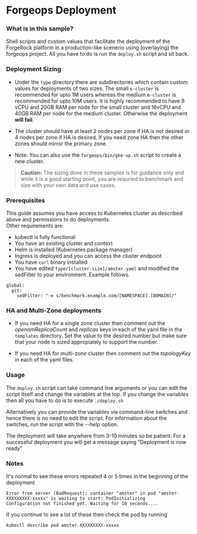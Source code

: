 # Forgeops Deployment

### What is in this sample?
Shell scripts and custom values that facilitate the deployment of the ForgeRock platform in a production-like scenerio using (overlaying) the forgeops project.  All you have to do is run the ```deploy.sh``` script and sit back.  


### Deployment Sizing

- Under the `type` directory there are subdirectories which contain custom values for deployments of two sizes.  The small `s-cluster` is recommended for upto 1M users whereas the medium `m-cluster` is recommended for upto 10M users. It is highly recommended to have 8 vCPU and 20GB RAM per node for the small cluster and 16vCPU and 40GB RAM per node for the medium cluster. Otherwise the deployment **will fail**. 

- The cluster should have at least 2 nodes per zone if HA is not desired or 4 nodes per zone if HA is desired. If you need zone HA then the other zones should mirror the primary zone.

- Note: You can also use the `forgeops/bin/gke-up.sh` script to create a new cluster.  

> **Caution:** The sizing done in these samples is for guidance only and while it is a good starting point, you are requried to benchmark and size with your own data and use cases.


### Prerequisites
This guide assumes you have access to Kubernetes cluster as described above and permissions to do deployments.  
Other requirements are:
 - kubectl is fully functional
 - You have an existing cluster and context
 - Helm is installed (Kubernetes package manager)
 - Ingress is deployed and you can access the cluster endpoint
 - You have ```curl``` binary installed
 - You have edited  `type/[cluster-size]/amster.yaml` and modified the sedFilter to your environment. Example follows. 
 
```
global:
  git:
    sedFilter: "-e s/benchmark.example.com/[NAMESPACE].[DOMAIN]/"
```


### HA and Multi-Zone deployments
- If you need HA for a single zone cluster then comment out the *openamReplicaCount* and *replicas* keys in each of the yaml file in the `templates` directory.  Set the value to the desired number but make sure that your node is sized appropiately to support the number.

- If you need HA for multi-zone cluster then comment out the *topologyKey* in each of the yaml files. 


### Usage

The `deploy.sh` script can take command line arguments or you can edit the script itself and change the variables at the top.  If you change the variables then all you have to do is to execute `./deploy.sh`

Alternatively you can provide the variables via command-line switches and hence there is no need to edit the script. For information about the switches, run the script with the --help option.

The deployment will take anywhere from 3-10 minutes so be patient. For a successful deployment you will get a message saying "Deployment is now ready"


### Notes
It's normal to see these errors repeated 4 or 5 times in the beginning of the deployment
```
Error from server (BadRequest): container "amster" in pod "amster-XXXXXXXXX-xxxxx" is waiting to start: PodInitializing
Configuration not finished yet. Waiting for 10 seconds....
```
If you continue to see a lot of these then check the pod by running
```
kubectl describe pod amster-XXXXXXXXX-xxxxx
```

